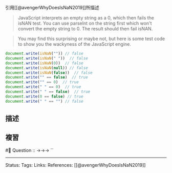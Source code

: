 引用[[@avengerWhyDoesIsNaN2019]]所描述
> JavaScript interprets an empty string as a 0, which then fails the isNAN test. You can use parseInt on the string first which won't convert the empty string to 0. The result should then fail isNAN.



> You may find this surprising or maybe not, but here is some test code to show you the wackyness of the JavaScript engine.

```javascript
document.write(isNaN("")) // false
document.write(isNaN(" "))  // false
document.write(isNaN(0))  // false
document.write(isNaN(null)) // false
document.write(isNaN(false))  // false
document.write("" == false)  // true
document.write("" == 0)  // true
document.write(" " == 0)  // true
document.write(" " == false)  // true
document.write(0 == false) // true
document.write(" " == "") // false
```


## 描述

## 複習
#🧠 Question :: ->->-> ``

---
Status: 
Tags:
Links:
References:
[[@avengerWhyDoesIsNaN2019]]